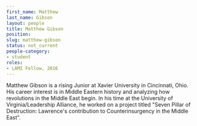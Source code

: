```yaml
---
first_name: Matthew
last_name: Gibson
layout: people
title: Matthew Gibson
position:
slug: matthew-gibson
status: not_current
people-category:
- student
roles:
- LAMI Fellow, 2016
---
```


Matthew Gibson is a rising Junior at Xavier University in Cincinnati, Ohio. His career interest is in Middle Eastern history and analyzing how revolutions in the Middle East begin. In his time at the University of Virginia/Leadership Alliance, he worked on a project titled "Seven Pillar of Destruction: Lawrence's contribution to Counterinsurgency in the Middle East". 
